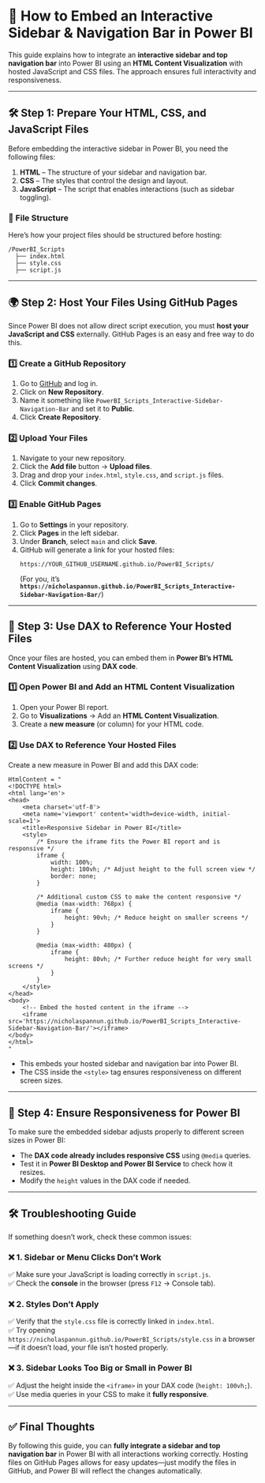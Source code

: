 # 📌 **How to Embed an Interactive Sidebar & Navigation Bar in Power BI**  

This guide explains how to integrate an **interactive sidebar and top navigation bar** into Power BI using an **HTML Content Visualization** with hosted JavaScript and CSS files. The approach ensures full interactivity and responsiveness.  

---

## **🛠️ Step 1: Prepare Your HTML, CSS, and JavaScript Files**  

Before embedding the interactive sidebar in Power BI, you need the following files:  
1. **HTML** – The structure of your sidebar and navigation bar.  
2. **CSS** – The styles that control the design and layout.  
3. **JavaScript** – The script that enables interactions (such as sidebar toggling).  

### **📂 File Structure**
Here’s how your project files should be structured before hosting:  
```
/PowerBI_Scripts
  ├── index.html
  ├── style.css
  ├── script.js
```

---

## **🌍 Step 2: Host Your Files Using GitHub Pages**  

Since Power BI does not allow direct script execution, you must **host your JavaScript and CSS** externally. GitHub Pages is an easy and free way to do this.

### **1️⃣ Create a GitHub Repository**
1. Go to [GitHub](https://github.com/) and log in.  
2. Click on **New Repository**.  
3. Name it something like `PowerBI_Scripts_Interactive-Sidebar-Navigation-Bar` and set it to **Public**.  
4. Click **Create Repository**.  

### **2️⃣ Upload Your Files**
1. Navigate to your new repository.  
2. Click the **Add file** button → **Upload files**.  
3. Drag and drop your `index.html`, `style.css`, and `script.js` files.  
4. Click **Commit changes**.  

### **3️⃣ Enable GitHub Pages**
1. Go to **Settings** in your repository.  
2. Click **Pages** in the left sidebar.  
3. Under **Branch**, select `main` and click **Save**.  
4. GitHub will generate a link for your hosted files:  
   ```
   https://YOUR_GITHUB_USERNAME.github.io/PowerBI_Scripts/
   ```
   (For you, it’s **`https://nicholaspannun.github.io/PowerBI_Scripts_Interactive-Sidebar-Navigation-Bar/`**)

---

## **📌 Step 3: Use DAX to Reference Your Hosted Files**  

Once your files are hosted, you can embed them in **Power BI’s HTML Content Visualization** using **DAX code**.

### **1️⃣ Open Power BI and Add an HTML Content Visualization**
1. Open your Power BI report.  
2. Go to **Visualizations** → Add an **HTML Content Visualization**.  
3. Create a **new measure** (or column) for your HTML code.

### **2️⃣ Use DAX to Reference Your Hosted Files**  
Create a new measure in Power BI and add this DAX code:  
```DAX
HtmlContent = "
<!DOCTYPE html>
<html lang='en'>
<head>
    <meta charset='utf-8'>
    <meta name='viewport' content='width=device-width, initial-scale=1'>
    <title>Responsive Sidebar in Power BI</title>
    <style>
        /* Ensure the iframe fits the Power BI report and is responsive */
        iframe {
            width: 100%;
            height: 100vh; /* Adjust height to the full screen view */
            border: none;
        }

        /* Additional custom CSS to make the content responsive */
        @media (max-width: 768px) {
            iframe {
                height: 90vh; /* Reduce height on smaller screens */
            }
        }

        @media (max-width: 480px) {
            iframe {
                height: 80vh; /* Further reduce height for very small screens */
            }
        }
    </style>
</head>
<body>
    <!-- Embed the hosted content in the iframe -->
    <iframe src='https://nicholaspannun.github.io/PowerBI_Scripts_Interactive-Sidebar-Navigation-Bar/'></iframe>
</body>
</html>
"
```
- This embeds your hosted sidebar and navigation bar into Power BI.  
- The CSS inside the `<style>` tag ensures responsiveness on different screen sizes.  

---

## **🎨 Step 4: Ensure Responsiveness for Power BI**  

To make sure the embedded sidebar adjusts properly to different screen sizes in Power BI:  
- The **DAX code already includes responsive CSS** using `@media` queries.  
- Test it in **Power BI Desktop and Power BI Service** to check how it resizes.  
- Modify the `height` values in the DAX code if needed.  

---

## **🛠️ Troubleshooting Guide**  

If something doesn’t work, check these common issues:  

### ❌ **1. Sidebar or Menu Clicks Don’t Work**
✅ Make sure your JavaScript is loading correctly in `script.js`.  
✅ Check the **console** in the browser (press `F12` → Console tab).  

### ❌ **2. Styles Don’t Apply**
✅ Verify that the `style.css` file is correctly linked in `index.html`.  
✅ Try opening `https://nicholaspannun.github.io/PowerBI_Scripts/style.css` in a browser—if it doesn’t load, your file isn’t hosted properly.  

### ❌ **3. Sidebar Looks Too Big or Small in Power BI**
✅ Adjust the height inside the `<iframe>` in your DAX code (`height: 100vh;`).  
✅ Use media queries in your CSS to make it **fully responsive**.  

---

## **✅ Final Thoughts**  

By following this guide, you can **fully integrate a sidebar and top navigation bar** in Power BI with all interactions working correctly. Hosting files on GitHub Pages allows for easy updates—just modify the files in GitHub, and Power BI will reflect the changes automatically.  

